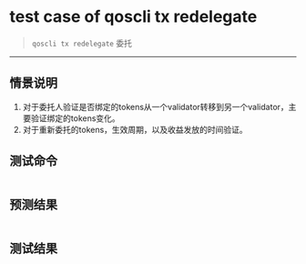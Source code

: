 # test case of qoscli tx redelegate

> `qoscli tx redelegate` 委托

---

## 情景说明

1. 对于委托人验证是否绑定的tokens从一个validator转移到另一个validator，主要验证绑定的tokens变化。
2. 对于重新委托的tokens，生效周期，以及收益发放的时间验证。

## 测试命令

```bash

```

## 预测结果

```bash

```

## 测试结果

```bash

```
